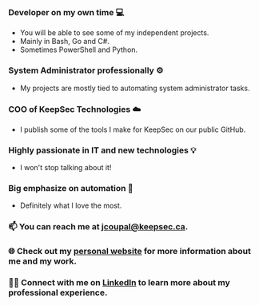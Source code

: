 ### Developer on my own time 💻
 - You will be able to see some of my independent projects.
 - Mainly in Bash, Go and C#.
 - Sometimes PowerShell and Python.
### System Administrator professionally ⚙️
 - My projects are mostly tied to automating system administrator tasks.
### COO of KeepSec Technologies ☁️
 - I publish some of the tools I make for KeepSec on our public GitHub.
### Highly passionate in IT and new technologies 💡
 - I won't stop talking about it!
### Big emphasize on automation 🤖
- Definitely what I love the most.

### 📫 You can reach me at [jcoupal@keepsec.ca](mailto:jcoupal@keepsec.ca).
### 🌐 Check out my [personal website](https://jcoupal.com/) for more information about me and my work.
### 👨‍💼 Connect with me on [LinkedIn](https://www.linkedin.com/in/jordan-coupal-222773225/) to learn more about my professional experience. 
